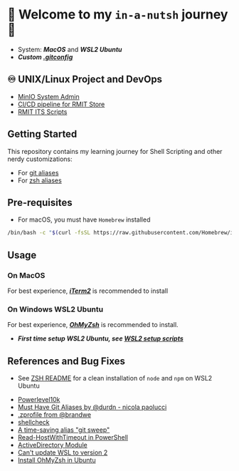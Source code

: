 # 🌰 Welcome to my `in-a-nutsh` journey 🐚
- System: ***MacOS*** and ***WSL2 Ubuntu***
- ***Custom [.gitconfig](./_git_/.gitconfig)***
  
## ♾️ UNIX/Linux Project and DevOps
- [MinIO System Admin](https://github.com/LaansDole/unix-sysadm-minio)
- [CI/CD pipeline for RMIT Store](https://github.com/RMIT-DevOps-Hackathon/COSC2767-RMIT-Store)
- [RMIT ITS Scripts](https://github.com/LaansDole/RMIT-ITS-useful-scripts)

## Getting Started
This repository contains my learning journey for Shell Scripting and other nerdy customizations:
- For [git aliases](./_git_)
- For [zsh aliases](./_zsh_)

## Pre-requisites
- For macOS, you must have `Homebrew` installed
```bash
/bin/bash -c "$(curl -fsSL https://raw.githubusercontent.com/Homebrew/install/HEAD/install.sh)"
```
## Usage
### On MacOS
For best experience, ***[iTerm2](https://iterm2.com/)*** is recommended to install
### On Windows WSL2 Ubuntu
For best experience, ***[OhMyZsh](https://www.tecmint.com/install-oh-my-zsh-in-ubuntu/)*** is recommended to install.
- ***First time setup WSL2 Ubuntu, see [WSL2 setup scripts](./wsl2-script/)***

## References and Bug Fixes
- See [ZSH README](./_zsh_/README.md) for a clean installation of `node` and `npm` on WSL2 Ubuntu
<ul>
  <li><a href="https://github.com/romkatv/powerlevel10k#getting-started" target="_blank">Powerlevel10k</a></li>
  <li><a href="http://durdn.com/blog/2012/11/22/must-have-git-aliases-advanced-examples/" target="_blank">Must Have Git Aliases by @durdn - nicola paolucci</a></li>
  <li><a href="https://github.com/brandwe/Zprofile" target="_blank">.zprofile from @brandwe</a></li>
  <li><a href="https://github.com/koalaman/shellcheck#from-your-terminal" target="_blank">shellcheck</a></li>
  <li><a href="https://dev.to/colinkiama/a-time-saving-git-alias-git-sweep-bhn" target="_blank">A time-saving alias "git sweep"</a></li>
  <li><a href="https://stackoverflow.com/questions/43733089/how-to-configure-a-timeout-for-read-host-in-powershell" target="_blank">Read-HostWithTimeout in PowerShell</a></li>
  <li><a href="https://learn.microsoft.com/en-us/powershell/module/activedirectory/?view=windowsserver2022-ps" target="_blank">ActiveDirectory Module</a></li>
  <li><a href="https://superuser.com/questions/1780111/cant-update-wsl-to-version-2" target="_blank">Can't update WSL to version 2</a></li>
  <li><a href="https://www.tecmint.com/install-oh-my-zsh-in-ubuntu/" target="_blank">Install OhMyZsh in Ubuntu</a></li>
</ul>
